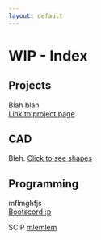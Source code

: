 ```yaml
---
layout: default
---
```


# WIP - Index

## Projects

Blah blah  
[Link to project page](./project1-page.html)

## CAD

Bleh. 
[Click to see shapes](./solidworks-practice.html)

## Programming

mflmghfjs  
[Bootscord :p](./bootscord.html)

SCIP
[mlemlem](./scip-answers.html)
